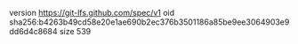 version https://git-lfs.github.com/spec/v1
oid sha256:b4263b49cd58e20e1ae690b2ec376b3501186a85be9ee3064903e9dd6d4c8684
size 539
